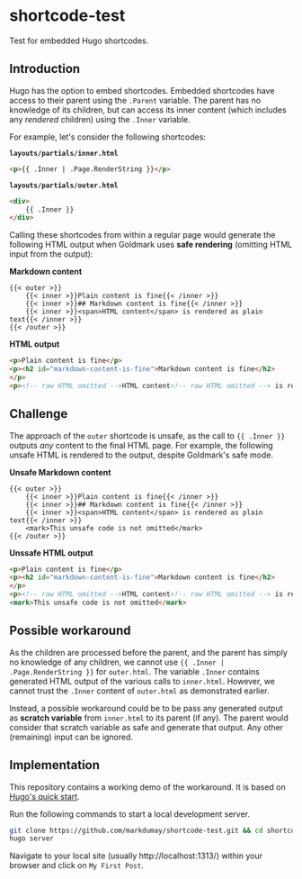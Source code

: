 # shortcode-test

Test for embedded Hugo shortcodes.

## Introduction

Hugo has the option to embed shortcodes. Embedded shortcodes have access to their parent using the `.Parent` variable. The parent has no knowledge of its children, but can access its inner content (which includes any *rendered* children) using the `.Inner` variable.

For example, let's consider the following shortcodes:

**`layouts/partials/inner.html`**

```html
<p>{{ .Inner | .Page.RenderString }}</p>
```

**`layouts/partials/outer.html`**

```html
<div>
    {{ .Inner }}
</div>
```

Calling these shortcodes from within a regular page would generate the following HTML output when Goldmark uses **safe rendering** (omitting HTML input from the output):

**Markdown content**

```go-template
{{< outer >}}
    {{< inner >}}Plain content is fine{{< /inner >}}
    {{< inner >}}## Markdown content is fine{{< /inner >}}
    {{< inner >}}<span>HTML content</span> is rendered as plain text{{< /inner >}}
{{< /outer >}}
```

**HTML output**

```html   
<p>Plain content is fine</p>
<p><h2 id="markdown-content-is-fine">Markdown content is fine</h2>
</p>
<p><!-- raw HTML omitted -->HTML content<!-- raw HTML omitted --> is rendered as plain text</p>
```

## Challenge

The approach of the `outer` shortcode is unsafe, as the call to `{{ .Inner }}` outputs *any* content to the final HTML page. For example, the following unsafe HTML is rendered to the output, despite Goldmark's safe mode.

**Unsafe Markdown content**

```go-template
{{< outer >}}
    {{< inner >}}Plain content is fine{{< /inner >}}
    {{< inner >}}## Markdown content is fine{{< /inner >}}
    {{< inner >}}<span>HTML content</span> is rendered as plain text{{< /inner >}}
    <mark>This unsafe code is not omitted</mark>
{{< /outer >}}
```

**Unssafe HTML output**

```html   
<p>Plain content is fine</p>
<p><h2 id="markdown-content-is-fine">Markdown content is fine</h2>
</p>
<p><!-- raw HTML omitted -->HTML content<!-- raw HTML omitted --> is rendered as plain text</p>
<mark>This unsafe code is not omitted</mark>
```

## Possible workaround

As the children are processed before the parent, and the parent has simply no knowledge of any children, we cannot use `{{ .Inner | .Page.RenderString }}` for `outer.html`. The variable `.Inner` contains generated HTML output of the various calls to `inner.html`. However, we cannot trust the `.Inner` content of `outer.html` as demonstrated earlier.

Instead, a possible workaround could be to be pass any generated output as **scratch variable** from `inner.html` to its parent (if any).  The parent would consider that scratch variable as safe and generate that output. Any other (remaining) input can be ignored.

## Implementation

This repository contains a working demo of the workaround. It is based on [Hugo's quick start](https://gohugo.io/getting-started/quick-start/). 

Run the following commands to start a local development server.

```bash
git clone https://github.com/markdumay/shortcode-test.git && cd shortcode-test
hugo server
```

Navigate to your local site (usually http://localhost:1313/) within your browser and click on `My First Post`.
